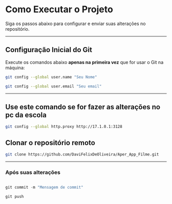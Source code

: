 #  Como Executar o Projeto

Siga os passos abaixo para configurar e enviar suas alterações no repositório.

---

##  Configuração Inicial do Git

Execute os comandos abaixo **apenas na primeira vez** que for usar o Git na máquina:

```bash
git config --global user.name "Seu Nome"
```
```bash
git config --global user.email "Seu email"

```
---


##  Use este comando se for fazer as alterações no pc da escola

```bash
git config --global http.proxy http://17.1.0.1:3128
```

## Clonar o repositório remoto

```bash
git clone https://github.com/DaviFelixDeOliveira/Aper_App_Filme.git
```


---

### Após suas alterações

```js

git commit -m "Mensagem de commit"
```

```js
git push
```
